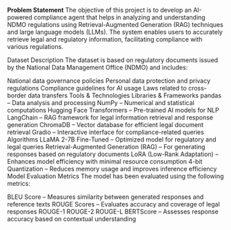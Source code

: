 **Problem Statement**
The objective of this project is to develop an AI-powered compliance agent that helps in analyzing and understanding NDMO regulations using Retrieval-Augmented Generation (RAG) techniques and large language models (LLMs). The system enables users to accurately retrieve legal and regulatory information, facilitating compliance with various regulations.

Dataset Description
The dataset is based on regulatory documents issued by the National Data Management Office (NDMO) and includes:

National data governance policies
Personal data protection and privacy regulations
Compliance guidelines for AI usage
Laws related to cross-border data transfers
Tools & Technologies
Libraries & Frameworks
pandas – Data analysis and processing
NumPy – Numerical and statistical computations
Hugging Face Transformers – Pre-trained AI models for NLP
LangChain – RAG framework for legal information retrieval and response generation
ChromaDB – Vector database for efficient legal document retrieval
Gradio – Interactive interface for compliance-related queries
Algorithms
LLaMA 2-7B Fine-Tuned – Optimized model for regulatory and legal queries
Retrieval-Augmented Generation (RAG) – For generating responses based on regulatory documents
LoRA (Low-Rank Adaptation) – Enhances model efficiency with minimal resource consumption
4-bit Quantization – Reduces memory usage and improves inference efficiency
Model Evaluation Metrics
The model has been evaluated using the following metrics:

BLEU Score – Measures similarity between generated responses and reference texts
ROUGE Scores – Evaluates accuracy and coverage of legal responses
ROUGE-1
ROUGE-2
ROUGE-L
BERTScore – Assesses response accuracy based on contextual understanding
